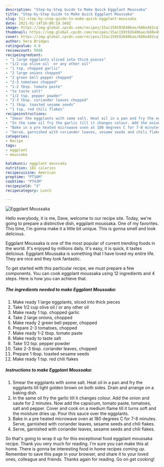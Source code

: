 ```yaml
---
description: "Step-by-Step Guide to Make Quick Eggplant Moussaka"
title: "Step-by-Step Guide to Make Quick Eggplant Moussaka"
slug: 511-step-by-step-guide-to-make-quick-eggplant-moussaka
date: 2021-01-14T16:09:19.560Z
image: https://img-global.cpcdn.com/recipes/15ac1591926406ae/680x482cq70/eggplant-moussaka-recipe-main-photo.jpg
thumbnail: https://img-global.cpcdn.com/recipes/15ac1591926406ae/680x482cq70/eggplant-moussaka-recipe-main-photo.jpg
cover: https://img-global.cpcdn.com/recipes/15ac1591926406ae/680x482cq70/eggplant-moussaka-recipe-main-photo.jpg
author: Vera Bridges
ratingvalue: 4.8
reviewcount: 5046
recipeingredient:
- "1 large eggplants sliced into thick pieces"
- "1/2 cup olive oil  or any other oil"
- "1 tsp. chopped garlic"
- "2 large onions chopped"
- "2 green bell pepper chopped"
- "2-3 tomatoes chopped"
- "1-2 tbsp. tomato paste"
- "to taste salt"
- "1/2 tsp. pepper powder"
- "2-3 tbsp. coriander leaves chopped"
- "1 tbsp. toasted sesame seeds"
- "1 tsp. red chili flakes"
recipeinstructions:
- "Smear the eggplants with some salt. Heat oil in a pan and fry the eggplants till light golden brown on both sides. Drain and arrange on a baking dish."
- "In the same oil fry the garlic till it changes colour. Add the onion and saute for 2 minutes. Now add the capsicum, tomato paste, tomatoes, salt and pepper. Cover and cook on a medium flame till it turns soft and the moisture dries up. Pour this sauce over the eggplants."
- "Bake in a pre heated microwave oven at 180 degrees C for 7-8 minutes. Serve, garnished with coriander leaves, sesame seeds and chili flakes."
- "Serve, garnished with coriander leaves, sesame seeds and chili flakes."
categories:
- Recipe
tags:
- eggplant
- moussaka

katakunci: eggplant moussaka 
nutrition: 181 calories
recipecuisine: American
preptime: "PT16M"
cooktime: "PT43M"
recipeyield: "3"
recipecategory: Lunch

---
```



![Eggplant Moussaka](https://img-global.cpcdn.com/recipes/15ac1591926406ae/680x482cq70/eggplant-moussaka-recipe-main-photo.jpg)

Hello everybody, it is me, Dave, welcome to our recipe site. Today, we're going to prepare a distinctive dish, eggplant moussaka. One of my favorites. This time, I'm gonna make it a little bit unique. This is gonna smell and look delicious.

Eggplant Moussaka is one of the most popular of current trending foods in the world. It's enjoyed by millions daily. It's easy, it is quick, it tastes delicious. Eggplant Moussaka is something that I have loved my entire life. They are nice and they look fantastic.




To get started with this particular recipe, we must prepare a few components. You can cook eggplant moussaka using 12 ingredients and 4 steps. Here is how you can achieve that.

<!--inarticleads1-->

##### The ingredients needed to make Eggplant Moussaka:

1. Make ready 1 large eggplants, sliced into thick pieces
1. Take 1/2 cup olive oil / or any other oil
1. Make ready 1 tsp. chopped garlic
1. Take 2 large onions, chopped
1. Make ready 2 green bell pepper, chopped
1. Prepare 2-3 tomatoes, chopped
1. Make ready 1-2 tbsp. tomato paste
1. Make ready to taste salt
1. Take 1/2 tsp. pepper powder
1. Take 2-3 tbsp. coriander leaves, chopped
1. Prepare 1 tbsp. toasted sesame seeds
1. Make ready 1 tsp. red chili flakes




<!--inarticleads2-->

##### Instructions to make Eggplant Moussaka:

1. Smear the eggplants with some salt. Heat oil in a pan and fry the eggplants till light golden brown on both sides. Drain and arrange on a baking dish.
1. In the same oil fry the garlic till it changes colour. Add the onion and saute for 2 minutes. Now add the capsicum, tomato paste, tomatoes, salt and pepper. Cover and cook on a medium flame till it turns soft and the moisture dries up. Pour this sauce over the eggplants.
1. Bake in a pre heated microwave oven at 180 degrees C for 7-8 minutes. Serve, garnished with coriander leaves, sesame seeds and chili flakes.
1. Serve, garnished with coriander leaves, sesame seeds and chili flakes.




So that's going to wrap it up for this exceptional food eggplant moussaka recipe. Thank you very much for reading. I'm sure you can make this at home. There is gonna be interesting food in home recipes coming up. Remember to save this page in your browser, and share it to your loved ones, colleague and friends. Thanks again for reading. Go on get cooking!
